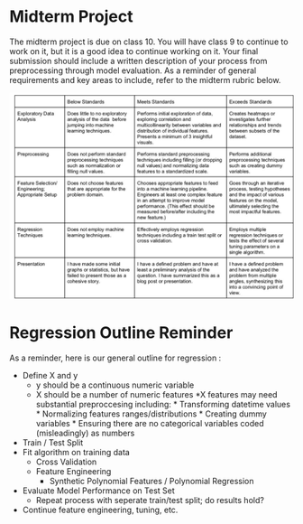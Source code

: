 
# Midterm Project

The midterm project is due on class 10. You will have class 9 to continue to work on it, but it is a good idea to continue working on it. Your final submission should include a written description of your process from preprocessing through model evaluation. As a reminder of general requirements and key areas to include, refer to the midterm rubric below.

<img src="Midterm_Rubric.jpg" width=600>

# Regression Outline Reminder

As a reminder, here is our general outline for regression :

* Define X and y
    * y should be a continuous numeric variable
    * X should be a number of numeric features
        *X features may need substantial preproccesing including:
            * Transforming datetime values
            * Normalizing features ranges/distributions
            * Creating dummy variables
            * Ensuring there are no categorical variables coded (misleadingly) as numbers
* Train / Test Split
* Fit algorithm on training data
    * Cross Validation
    * Feature Engineering
        * Synthetic Polynomial Features / Polynomial Regression
* Evaluate Model Performance on Test Set
    * Repeat process with seperate train/test split; do results hold?
* Continue feature engineering, tuning, etc.


```python

```
